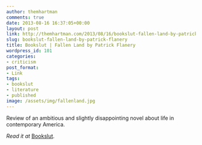 ```yaml
---
author: themhartman
comments: true
date: 2013-08-16 16:37:05+00:00
layout: post
link: http://themhartman.com/2013/08/16/bookslut-fallen-land-by-patrick-flanery/
slug: bookslut-fallen-land-by-patrick-flanery
title: Bookslut | Fallen Land by Patrick Flanery
wordpress_id: 101
categories:
- criticism
post_format:
- Link
tags:
- bookslut
- literature
- published
image: /assets/img/fallenland.jpg
---
```


Review of an ambitious and slightly disappointing novel about life in contemporary America.

_Read it at_ [Bookslut](http://www.bookslut.com/fiction/2013_08_020232.php).
